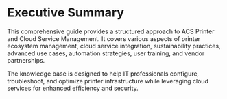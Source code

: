 # Executive Summary

This comprehensive guide provides a structured approach to ACS Printer and Cloud Service Management. It covers various aspects of printer ecosystem management, cloud service integration, sustainability practices, advanced use cases, automation strategies, user training, and vendor partnerships.

The knowledge base is designed to help IT professionals configure, troubleshoot, and optimize printer infrastructure while leveraging cloud services for enhanced efficiency and security.

